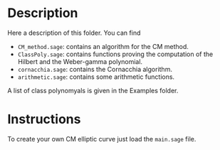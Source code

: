 # Description

Here a description of this folder. You can find 
  - `CM_method.sage`: contains an algorithm for the CM method.
  - `ClassPoly.sage`: contains functions proving the computation of the Hilbert and the Weber-gamma polynomial.
  - `cornacchia.sage`: contains the Cornacchia algorithm.
  - `arithmetic.sage`: contains some arithmetic functions.

A list of class polynomyals is given in the Examples folder.

# Instructions

To create your own CM elliptic curve just load the `main.sage` file.


